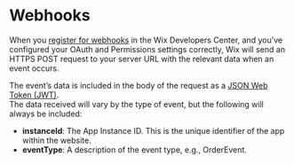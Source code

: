 # Webhooks
When you [register for webhooks](https://devforum.wix.com/en/article/about-webhooks#register-for-webhooks) in the Wix Developers Center, and you’ve configured your OAuth and Permissions settings correctly, Wix will send an HTTPS POST request to your server URL with the relevant data when an event occurs.

The event’s data is included in the body of the request as a [JSON Web Token (JWT)](https://jwt.io/introduction/).  
The data received will vary by the type of event, but the following will always be included:
* **instanceId**: The App Instance ID. This is the unique identifier of the app within the website.
* **eventType**: A description of the event type, e.g., OrderEvent.
